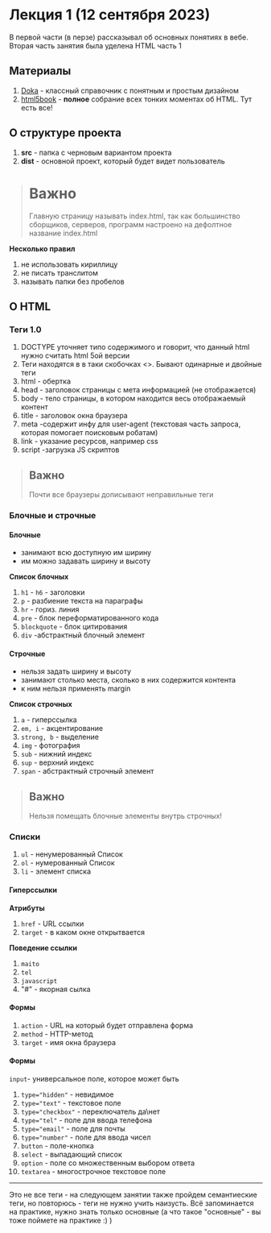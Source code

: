 # Лекция 1 (12 сентября 2023)

В первой части (в перзе) рассказывал об основных понятиях в вебе. Вторая часть занятия была уделена HTML часть 1

## Материалы

1. [Doka](https://doka.guide/html/) - классный справочник с понятным и простым дизайном
2. [html5book](https://html5book.ru/html-html5/) - **полное** собрание всех тонких моментах об HTML. Тут есть все!

## О структуре проекта

1. **src** - папка с черновым вариантом проекта
2. **dist** - основной проект, который будет видет пользователь

> # Важно
>
> Главную страницу называть index.html, так как большинство сборщиков, серверов, программ настроено на дефолтное название index.html

**Несколько правил**

1. не использовать кириллицу
2. не писать транслитом
3. называть папки без пробелов

## О HTML

### Теги 1.0

1. DOCTYPE уточняет типо содержимого и говорит, что данный html нужно считать html 5ой версии
2. Теги находятся в в таки скобочках <>. Бывают одинарные и двойные теги
3. html - обертка
4. head - заголовок страницы с мета информацией (не отображается)
5. body - тело страницы, в котором находится весь отображаемый контент
6. title - заголовок окна браузера
7. meta -содержит инфу для user-agent (текстовая часть запроса, которая помогает поисковым робатам)
8. link - указание ресурсов, например css
9. script -загрузка JS скриптов

> ## Важно
>
> Почти все браузеры дописывают неправильные теги

### Блочные и строчные

#### Блочные

- занимают всю доступную им ширину
- им можно задавать ширину и высоту

**Список блочных**

1. `h1` - `h6` - заголовки
2. `р` - разбиение текста на параграфы
3. `hr` - гориз. линия
4. `pre` - блок переформатированного кода
5. `blockquote` - блок цитирования
6. `div` -абстрактный блочный элемент

#### Строчные

- нельзя задать ширину и высоту
- занимают столько места, сколько в них содержится контента
- к ним нельзя применять margin

**Список cтрочных**

1. `a` - гиперссылка
2. `em, i` - акцентирование
3. `strong, b` - выделение
4. `img` - фотография
5. `sub` - нижний индекс
6. `sup` - верхний индекс
7. `span` - абстрактный строчный элемент

> ## Важно
>
> Нельзя помещать блочные элементы внутрь строчных!

### Списки

1. `ul` - ненумерованный Список
2. `ol` - нумерованный Список
3. `li` - элемент списка

#### Гиперссылки

**Атрибуты**

1. `href` - URL ссылки
2. `target` - в каком окне открытвается

**Поведение ссылки**

1. `maito`
2. `tel`
3. `javascript`
4. "#" - якорная сылка

#### Формы

1. `action` - URL на который будет отправлена форма
2. `method` - HTTP-метод
3. `target` - имя окна браузера

#### Формы

`input`- универсальное поле, которое может быть

1. `type="hidden"` - невидимое
2. `type="text"` - текстовое поле
3. `type="checkbox"` - переключатель да\нет
4. `type="tel"` - поле для ввода телефона
5. `type="email"` - поле для почты
6. `type="number"` - поле для ввода чисел
7. `button` - поле-кнопка
8. `select` - выпадающий список
9. `option` - поле со множественным выбором ответа
10. `textarea` - многострочное текстовое поле

---

Это не все теги - на следующем занятии также пройдем семантиеские теги, но повторюсь - теги не нужно учить наизусть. Всё запоминается на практике, нужно знать только основные (а что такое "основные" - вы тоже поймете на практике :) )
